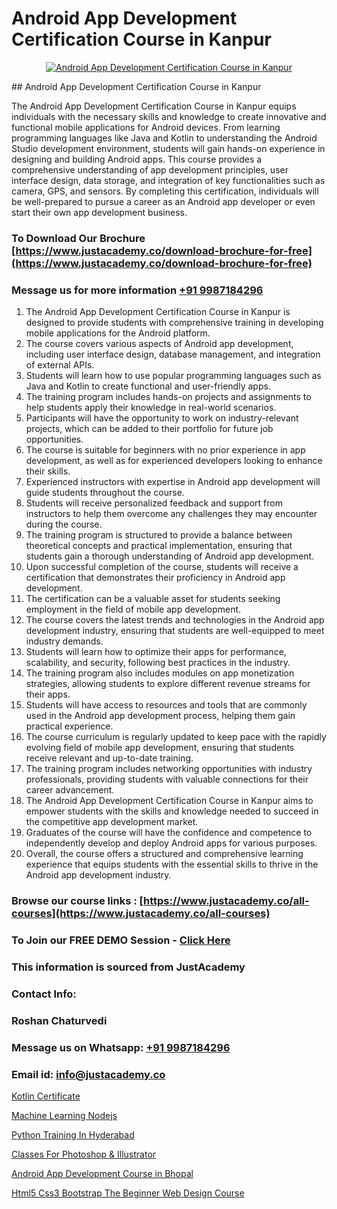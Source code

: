 # Android App Development Certification Course in Kanpur

<p align="center">
  <a href="https://justacademy.co/course-detail/android-app-development">
    <img src="https://justacademy.co/storage2/course_image/1676635923_course_image.webp" alt="Android App Development Certification Course in Kanpur">
  </a>
</p>
## Android App Development Certification Course in Kanpur

The Android App Development Certification Course in Kanpur equips individuals with the necessary skills and knowledge to create innovative and functional mobile applications for Android devices. From learning programming languages like Java and Kotlin to understanding the Android Studio development environment, students will gain hands-on experience in designing and building Android apps. This course provides a comprehensive understanding of app development principles, user interface design, data storage, and integration of key functionalities such as camera, GPS, and sensors. By completing this certification, individuals will be well-prepared to pursue a career as an Android app developer or even start their own app development business.
### To Download Our Brochure [https://www.justacademy.co/download-brochure-for-free](https://www.justacademy.co/download-brochure-for-free)
### Message us for more information [+91 9987184296](https://api.whatsapp.com/send?phone=919987184296)
1) The Android App Development Certification Course in Kanpur is designed to provide students with comprehensive training in developing mobile applications for the Android platform.
2) The course covers various aspects of Android app development, including user interface design, database management, and integration of external APIs.
3) Students will learn how to use popular programming languages such as Java and Kotlin to create functional and user-friendly apps.
4) The training program includes hands-on projects and assignments to help students apply their knowledge in real-world scenarios.
5) Participants will have the opportunity to work on industry-relevant projects, which can be added to their portfolio for future job opportunities.
6) The course is suitable for beginners with no prior experience in app development, as well as for experienced developers looking to enhance their skills.
7) Experienced instructors with expertise in Android app development will guide students throughout the course.
8) Students will receive personalized feedback and support from instructors to help them overcome any challenges they may encounter during the course.
9) The training program is structured to provide a balance between theoretical concepts and practical implementation, ensuring that students gain a thorough understanding of Android app development.
10) Upon successful completion of the course, students will receive a certification that demonstrates their proficiency in Android app development.
11) The certification can be a valuable asset for students seeking employment in the field of mobile app development.
12) The course covers the latest trends and technologies in the Android app development industry, ensuring that students are well-equipped to meet industry demands.
13) Students will learn how to optimize their apps for performance, scalability, and security, following best practices in the industry.
14) The training program also includes modules on app monetization strategies, allowing students to explore different revenue streams for their apps.
15) Students will have access to resources and tools that are commonly used in the Android app development process, helping them gain practical experience.
16) The course curriculum is regularly updated to keep pace with the rapidly evolving field of mobile app development, ensuring that students receive relevant and up-to-date training.
17) The training program includes networking opportunities with industry professionals, providing students with valuable connections for their career advancement.
18) The Android App Development Certification Course in Kanpur aims to empower students with the skills and knowledge needed to succeed in the competitive app development market.
19) Graduates of the course will have the confidence and competence to independently develop and deploy Android apps for various purposes.
20) Overall, the course offers a structured and comprehensive learning experience that equips students with the essential skills to thrive in the Android app development industry.

### Browse our course links : [https://www.justacademy.co/all-courses](https://www.justacademy.co/all-courses) 
### To Join our FREE DEMO Session - [Click Here](https://www.justacademy.co/register-for-course-demo)


### This information is sourced from JustAcademy
### Contact Info:
### Roshan Chaturvedi
### Message us on Whatsapp: [+91 9987184296](https://api.whatsapp.com/send?phone=919987184296)
### Email id: [info@justacademy.co](mailto:info@justacademy.co)
                
[Kotlin Certificate](https://www.linkedin.com/pulse/kotlin-certificate-software-training-mountain-view-nf0if/)

[Machine Learning Nodejs](https://www.linkedin.com/pulse/machine-learning-nodejs-justacademy-portland-ttlvf?trackingId=NOMo4olEIOzoLuLNN%2B4%2Bog%3D%3D&lipi=urn%3Ali%3Apage%3Ad_flagship3_company_admin%3Bis%2Ftn4MqQ4e8qp62a5t3uQ%3D%3D)

[Python Training In Hyderabad](https://medium.com/@sagarawat89/python-training-in-hyderabad-cba4e9b0b8b9)

[Classes For Photoshop & Illustrator](https://medium.com/@negishivu99/classes-for-photoshop-illustrator-64a0475fb1ca)

[Android App Development Course in Bhopal](https://justacademyin.github.io/justacademy/android-app-development-course-in-bhopal)

[Html5 Css3 Bootstrap The Beginner Web Design Course](https://justacademyin.github.io/justacademy/html5-css3-bootstrap-the-beginner-web-design-course)

